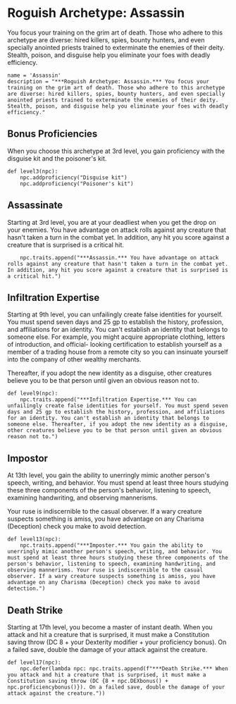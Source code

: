 # Roguish Archetype: Assassin
You focus your training on the grim art of death. Those who adhere to this archetype are diverse: hired killers, spies, bounty hunters, and even specially anointed priests trained to exterminate the enemies of their deity. Stealth, poison, and disguise help you eliminate your foes with deadly efficiency.

```
name = 'Assassin'
description = "***Roguish Archetype: Assassin.*** You focus your training on the grim art of death. Those who adhere to this archetype are diverse: hired killers, spies, bounty hunters, and even specially anointed priests trained to exterminate the enemies of their deity. Stealth, poison, and disguise help you eliminate your foes with deadly efficiency."
```

## Bonus Proficiencies
When you choose this archetype at 3rd level, you gain proficiency with the disguise kit and the poisoner's kit.

```
def level3(npc):
    npc.addproficiency("Disguise kit")
    npc.addproficiency("Poisoner's kit")
```

## Assassinate
Starting at 3rd level, you are at your deadliest when you get the drop on your enemies. You have advantage on attack rolls against any creature that hasn't taken a turn in the combat yet. In addition, any hit you score against a creature that is surprised is a critical hit.

```
    npc.traits.append("***Assassin.*** You have advantage on attack rolls against any creature that hasn't taken a turn in the combat yet. In addition, any hit you score against a creature that is surprised is a critical hit.")
```

## Infiltration Expertise
Starting at 9th level, you can unfailingly create false identities for yourself. You must spend seven days and 25 gp to establish the history, profession, and affiliations for an identity. You can't establish an identity that belongs to someone else. For example, you might acquire appropriate clothing, letters of introduction, and official- looking certification to establish yourself as a member of a trading house from a remote city so you can insinuate yourself into the company of other wealthy merchants.

Thereafter, if you adopt the new identity as a disguise, other creatures believe you to be that person until given an obvious reason not to.

```
def level9(npc):
    npc.traits.append("***Infiltration Expertise.*** You can unfailingly create false identities for yourself. You must spend seven days and 25 gp to establish the history, profession, and affiliations for an identity. You can't establish an identity that belongs to someone else. Thereafter, if you adopt the new identity as a disguise, other creatures believe you to be that person until given an obvious reason not to.")
```

## Impostor
At 13th level, you gain the ability to unerringly mimic another person's speech, writing, and behavior. You must spend at least three hours studying these three components of the person's behavior, listening to speech, examining handwriting, and observing mannerisms.

Your ruse is indiscernible to the casual observer. If a wary creature suspects something is amiss, you have advantage on any Charisma (Deception) check you make to avoid detection.

```
def level13(npc):
    npc.traits.append("***Imposter.*** You gain the ability to unerringly mimic another person's speech, writing, and behavior. You must spend at least three hours studying these three components of the person's behavior, listening to speech, examining handwriting, and observing mannerisms. Your ruse is indiscernible to the casual observer. If a wary creature suspects something is amiss, you have advantage on any Charisma (Deception) check you make to avoid detection.")
```

## Death Strike
Starting at 17th level, you become a master of instant death. When you attack and hit a creature that is surprised, it must make a Constitution saving throw (DC 8 + your Dexterity modifier + your proficiency bonus). On a failed save, double the damage of your attack against the creature.

```
def level17(npc):
    npc.defer(lambda npc: npc.traits.append(f"***Death Strike.*** When you attack and hit a creature that is surprised, it must make a Constitution saving throw (DC {8 + npc.DEXbonus() + npc.proficiencybonus()}). On a failed save, double the damage of your attack against the creature."))
```
